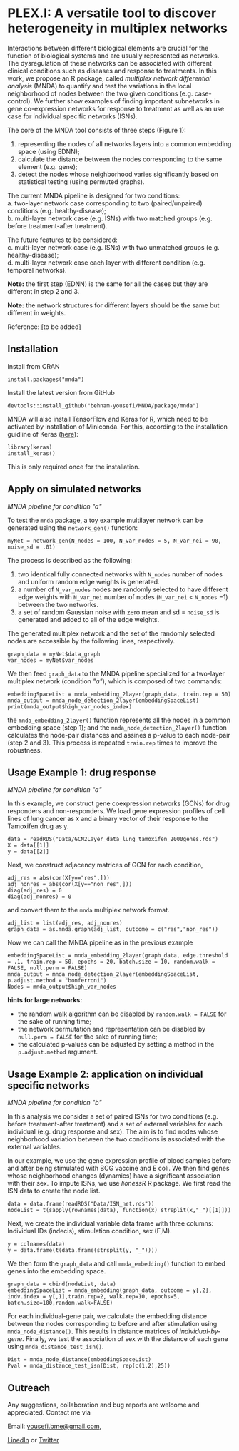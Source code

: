 # PLEX.I: A versatile tool to discover heterogeneity in multiplex networks

Interactions between different biological elements are crucial for the function of biological systems and are usually represented as networks. The dysregulation of these networks can be associated with different clinical conditions such as diseases and response to treatments. In this work,  we propose an R package, called *multiplex network differential analysis* (MNDA) to quantify and test the variations in the local neighborhood of nodes between the two given conditions (e.g. case-control). We further show examples of finding important subnetworks in gene co-expression networks for response to treatment as well as an use case for individual specific networks (ISNs).

The core of the MNDA tool consists of three steps (Figure 1):
1. representing the nodes of all networks layers into a common embedding space (using EDNN);
2. calculate the distance between the nodes corresponding to the same element (e.g. gene);
3. detect the nodes whose neighborhood varies significantly based on statistical testing (using permuted graphs).

The current MNDA pipeline is designed for two conditions:\
a. two-layer network case corresponding to two (paired/unpaired) conditions (e.g. healthy-disease);\
b. multi-layer network case (e.g. ISNs) with two matched groups (e.g. before treatment-after treatment).

The future features to be considered:\
c. multi-layer network case (e.g. ISNs) with two unmatched groups (e.g. healthy-disease);\
d. multi-layer network case each layer with different condition (e.g. temporal networks).


**Note:** the first step (EDNN) is the same for all the cases but they are different in step 2 and 3.

**Note:** the network structures for different layers should be the same but different in weights.

Reference: [to be added]

## Installation
Install from CRAN
`````{R}
install.packages("mnda")
`````
Install the latest version from GitHub
`````{R}
devtools::install_github("behnam-yousefi/MNDA/package/mnda")
`````
MNDA will also install TensorFlow and Keras for R, which need to be activated by installation of Miniconda. For this, according to the installation guidline of Keras ([here](https://cran.r-project.org/web/packages/keras/vignettes/index.html)):
`````{R}
library(keras)
install_keras()
`````
This is only required once for the installation.

## Apply on simulated networks
*MNDA pipeline for condition "a"*

To test the ```mnda``` package, a toy example multilayer network can be generated using the ```network_gen()``` function:
`````{R}
myNet = network_gen(N_nodes = 100, N_var_nodes = 5, N_var_nei = 90, noise_sd = .01)
`````
The process is described as the following:
1. two identical fully connected networks with ```N_nodes``` number of nodes and uniform random edge weights is generated.
2. a number of ```N_var_nodes``` nodes are randomly selected to have different edge weights with ```N_var_nei``` number of nodes (```N_var_nei``` $<$ ```N_nodes``` $- 1$) between the two networks.
3. a set of random Gaussian noise with zero mean and sd = ```noise_sd``` is generated and added to all of the edge weights.

The generated multiplex network and the set of the randomly selected nodes are accessible by the following lines, respectively.
`````{R}
graph_data = myNet$data_graph
var_nodes = myNet$var_nodes
`````
We then feed ```graph_data``` to the MNDA pipeline specialized for a two-layer multiplex network (condition *"a"*), which is composed of two commands:
`````{R}
embeddingSpaceList = mnda_embedding_2layer(graph_data, train.rep = 50)
mnda_output = mnda_node_detection_2layer(embeddingSpaceList)
print(mnda_output$high_var_nodes_index)
`````
the ```mnda_embedding_2layer()``` function represents all the nodes in a common embedding space (step 1); and the ```mnda_node_detection_2layer()``` function calculates the node-pair distances and assines a p-value to each node-pair (step 2 and 3). This process is repeated ```train.rep``` times to improve the robustness.

## Usage Example 1: drug response  
*MNDA pipeline for condition "a"*

In this example, we construct gene coexpression networks (GCNs) for drug responders and non-responders. We load gene expression profiles of cell lines of lung cancer as ```X``` and a binary vector of their response to the Tamoxifen drug as ```y```.
`````{R}
data = readRDS("Data/GCN2Layer_data_lung_tamoxifen_2000genes.rds")
X = data[[1]]
y = data[[2]]
`````
Next, we construct adjacency matrices of GCN for each condition,
`````{R}
adj_res = abs(cor(X[y=="res",]))
adj_nonres = abs(cor(X[y=="non_res",]))
diag(adj_res) = 0
diag(adj_nonres) = 0
`````
and convert them to the ```mnda``` multiplex network format.
`````{R}
adj_list = list(adj_res, adj_nonres)
graph_data = as.mnda.graph(adj_list, outcome = c("res","non_res"))
`````
Now we can call the MNDA pipeline as in the previous example
`````{R}
embeddingSpaceList = mnda_embedding_2layer(graph_data, edge.threshold = .1, train.rep = 50, epochs = 20, batch.size = 10, random.walk = FALSE, null.perm = FALSE)
mnda_output = mnda_node_detection_2layer(embeddingSpaceList, p.adjust.method = "bonferroni")
Nodes = mnda_output$high_var_nodes
`````
**hints for large networks:** 
* the random walk algorithm can be disabled by ```random.walk = FALSE``` for the sake of running time;
* the network permutation and representation can be disabled by ```null.perm = FALSE``` for the sake of running time;
* the calculated p-values can be adjusted by setting a method in the ```p.adjust.method``` argument.

## Usage Example 2: application on individual specific networks
*MNDA pipeline for condition "b"*

In this analysis we consider a set of paired ISNs for two conditions (e.g. before treatment-after treatment) and a set of external variables for each individual (e.g. drug response and sex). The aim is to find nodes whose neighborhood variation between the two conditions is associated with the external variables.

In our example, we use the gene expression profile of blood samples before and after being stimulated with BCG vaccine and E coli. We then find genes whose neighborhood changes (dynamics) have a significant association with their sex. To impute ISNs, we use *lionessR* R package. We first read the ISN data to create the node list.
`````{R}
data = data.frame(readRDS("Data/ISN_net.rds"))
nodeList = t(sapply(rownames(data), function(x) strsplit(x,"_")[[1]]))
`````
Next, we create the individual variable data frame with three columns: Individual IDs (indecis), stimulation condition, sex (F,M).
`````{R}
y = colnames(data)
y = data.frame(t(data.frame(strsplit(y, "_"))))
`````
We then form the ```graph_data``` and call ```mnda_embedding()``` function to embed genes into the embedding space.
`````{R}
graph_data = cbind(nodeList, data)
embeddingSpaceList = mnda_embedding(graph_data, outcome = y[,2], indv.index = y[,1],train.rep=2, walk.rep=10, epochs=5, batch.size=100,random.walk=FALSE)
`````
For each individual-gene pair, we calculate the embedding distance between the nodes corresponding to before and after stimulation using ```mnda_node_distance()```. This results in distance matrices of *individual-by-gene*. Finally, we test the association of sex with the distance of each gene using ```mnda_distance_test_isn()```.
`````{R}
Dist = mnda_node_distance(embeddingSpaceList)
Pval = mnda_distance_test_isn(Dist, rep(c(1,2),25))
`````

## Outreach
Any suggestions, collaboration and bug reports are welcome and appreciated.
Contact me via

Email: yousefi.bme@gmail.com,


[LinedIn](https://www.linkedin.com/in/behnam-yousefi-bme) or
[Twitter](https://twitter.com/behnam_bme)


